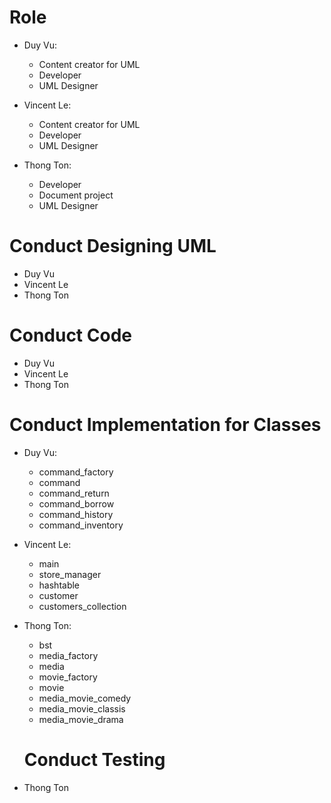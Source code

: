 # Role
- Duy Vu:
  + Content creator for UML
  + Developer
  + UML Designer
  
- Vincent Le: 
  + Content creator for UML
  + Developer
  + UML Designer

- Thong Ton:
  + Developer
  + Document project
  + UML Designer

# Conduct Designing UML
- Duy Vu
- Vincent Le
- Thong Ton

# Conduct Code
- Duy Vu
- Vincent Le
- Thong Ton

# Conduct Implementation for Classes
- Duy Vu:
  + command_factory
  + command
  + command_return
  + command_borrow
  + command_history
  + command_inventory
  
- Vincent Le:
  + main
  + store_manager
  + hashtable
  + customer
  + customers_collection
  
- Thong Ton:
  + bst
  + media_factory
  + media
  + movie_factory
  + movie
  + media_movie_comedy
  + media_movie_classis
  + media_movie_drama
  
  # Conduct Testing
- Thong Ton

